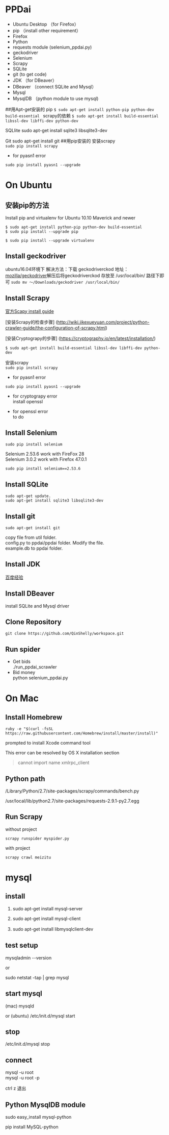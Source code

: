 # PPDai #
- Ubuntu Desktop （for Firefox）
- pip （install other requirement）
- Firefox
- Python
- requests module (selenium_ppdai.py)
- geckodriver
- Selenium 
- Scrapy
- SQLite
- git (to get code)
- JDK （for DBeaver）
- DBeaver （connect SQLite and Mysql）
- Mysql
- MysqlDB （python module to use mysql)

##用Apt-get安装的
pip
 `$ sudo apt-get install python-pip python-dev build-essential `
scrapy的依赖
	`$ sudo apt-get install build-essential libssl-dev libffi-dev python-dev`
	
SQLlite
	sudo apt-get install sqlite3 libsqlite3-dev

Git
	sudo apt-get install git
##用pip安装的
安装scrapy   
`sudo pip install scrapy`
	
- for pyasn1 error

`sudo pip install pyasn1 --upgrade`

# On Ubuntu #

## 安装pip的方法 ##
Install pip and virtualenv for Ubuntu 10.10 Maverick and newer
 
    $ sudo apt-get install python-pip python-dev build-essential 
    $ sudo pip install --upgrade pip 

    $ sudo pip install --upgrade virtualenv 

## Install geckodriver
ubuntu16.04环境下 解决方法：下载 geckodriverckod   地址： [mozilla/geckodriver](https://link.zhihu.com/?target=https%3A//github.com/mozilla/geckodriver/releases)解压后将geckodriverckod 存放至 /usr/local/bin/ 路径下即可
`sudo mv ～/Downloads/geckodriver /usr/local/bin/`


## Install Scrapy 
[官方Scapy install guide](http://doc.scrapy.org/en/latest/intro/install.html)

[安装Scrapy的检查步骤]
(http://wiki.jikexueyuan.com/project/python-crawler-guide/the-configuration-of-scrapy.html)

[安装Cryptograpy的步骤]
(https://cryptography.io/en/latest/installation/)

	$ sudo apt-get install build-essential libssl-dev libffi-dev python-dev

安装scrapy   
`sudo pip install scrapy`

- for pyasn1 error

`sudo pip install pyasn1 --upgrade`

- for cryptograpy error     
install openssl

- for openssl error  
to do 

## Install Selenium ##
	sudo pip install selenium
Selenium 2.53.6 work with FireFox 28   
Selenium 3.0.2 work with Firefox 47.0.1
	
`sudo pip install selenium==2.53.6`

## Install SQLite ##
	sudo apt-get update.
	sudo apt-get install sqlite3 libsqlite3-dev

## Install git ##
	sudo apt-get install git

copy file from util folder.   
config.py to ppdai/ppdai folder. Modify the file.   
example.db to ppdai folder. 

## Install JDK
[百度经验](http://jingyan.baidu.com/article/e2284b2b61a2efe2e6118d39.html)

## Install DBeaver
install SQLite and Mysql driver

## Clone Repository ##
	git clone https://github.com/QinShelly/workspace.git

## Run spider ##
- Get bids  
	./run_ppdai_scrawler
- Bid money  
	python selenium_ppdai.py

# On Mac #
## Install Homebrew ##
    ruby -e "$(curl -fsSL https://raw.githubusercontent.com/Homebrew/install/master/install)"

prompted to install Xcode command tool

This error can be resolved by OS X installation section
> cannot import name xmlrpc_client

## Python path ##
/Library/Python/2.7/site-packages/scrapy/commands/bench.py

/usr/local/lib/python2.7/site-packages/requests-2.9.1-py2.7.egg

## Run Scrapy ##
without project

    scrapy runspider myspider.py

with project
    
    scrapy crawl meizitu
    
# mysql

## install 
1. sudo apt-get install mysql-server
 
2. sudo apt-get install mysql-client
 
3. sudo apt-get install libmysqlclient-dev
　　
## test setup
mysqladmin --version

or 

sudo netstat -tap | grep mysql

## start mysql
(mac)
mysqld 

or
(ubuntu)
/etc/init.d/mysql start

## stop 
/etc/init.d/mysql stop

## connect 
mysql -u root  
mysql -u root -p

ctrl z 退出

## Python MysqlDB module
sudo easy_install mysql-python

pip install MySQL-python